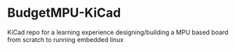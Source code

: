 # BudgetMPU-KiCad
KiCad repo for a learning experience designing/building a MPU based board from scratch to running embedded linux
